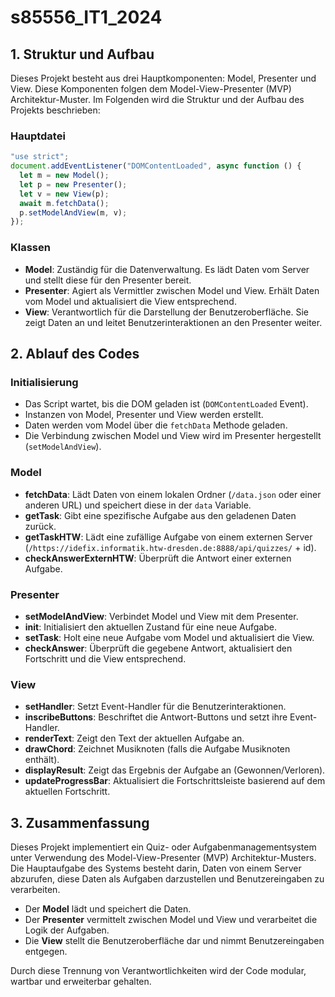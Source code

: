# s85556_IT1_2024

## 1. Struktur und Aufbau

Dieses Projekt besteht aus drei Hauptkomponenten: Model, Presenter und View. Diese Komponenten folgen dem Model-View-Presenter (MVP) Architektur-Muster. Im Folgenden wird die Struktur und der Aufbau des Projekts beschrieben:

### Hauptdatei

```javascript
"use strict";
document.addEventListener("DOMContentLoaded", async function () {
  let m = new Model();
  let p = new Presenter();
  let v = new View(p);
  await m.fetchData();
  p.setModelAndView(m, v);
});
```

### Klassen

- **Model**: Zuständig für die Datenverwaltung. Es lädt Daten vom Server und stellt diese für den Presenter bereit.
- **Presenter**: Agiert als Vermittler zwischen Model und View. Erhält Daten vom Model und aktualisiert die View entsprechend.
- **View**: Verantwortlich für die Darstellung der Benutzeroberfläche. Sie zeigt Daten an und leitet Benutzerinteraktionen an den Presenter weiter.

## 2. Ablauf des Codes

### Initialisierung

- Das Script wartet, bis die DOM geladen ist (`DOMContentLoaded` Event).
- Instanzen von Model, Presenter und View werden erstellt.
- Daten werden vom Model über die `fetchData` Methode geladen.
- Die Verbindung zwischen Model und View wird im Presenter hergestellt (`setModelAndView`).

### Model

- **fetchData**: Lädt Daten von einem lokalen Ordner (`/data.json` oder einer anderen URL) und speichert diese in der `data` Variable.
- **getTask**: Gibt eine spezifische Aufgabe aus den geladenen Daten zurück.
- **getTaskHTW**: Lädt eine zufällige Aufgabe von einem externen Server (`/https://idefix.informatik.htw-dresden.de:8888/api/quizzes/` + id).
- **checkAnswerExternHTW**: Überprüft die Antwort einer externen Aufgabe.

### Presenter

- **setModelAndView**: Verbindet Model und View mit dem Presenter.
- **init**: Initialisiert den aktuellen Zustand für eine neue Aufgabe.
- **setTask**: Holt eine neue Aufgabe vom Model und aktualisiert die View.
- **checkAnswer**: Überprüft die gegebene Antwort, aktualisiert den Fortschritt und die View entsprechend.

### View

- **setHandler**: Setzt Event-Handler für die Benutzerinteraktionen.
- **inscribeButtons**: Beschriftet die Antwort-Buttons und setzt ihre Event-Handler.
- **renderText**: Zeigt den Text der aktuellen Aufgabe an.
- **drawChord**: Zeichnet Musiknoten (falls die Aufgabe Musiknoten enthält).
- **displayResult**: Zeigt das Ergebnis der Aufgabe an (Gewonnen/Verloren).
- **updateProgressBar**: Aktualisiert die Fortschrittsleiste basierend auf dem aktuellen Fortschritt.

## 3. Zusammenfassung

Dieses Projekt implementiert ein Quiz- oder Aufgabenmanagementsystem unter Verwendung des Model-View-Presenter (MVP) Architektur-Musters. Die Hauptaufgabe des Systems besteht darin, Daten von einem Server abzurufen, diese Daten als Aufgaben darzustellen und Benutzereingaben zu verarbeiten.

- Der **Model** lädt und speichert die Daten.
- Der **Presenter** vermittelt zwischen Model und View und verarbeitet die Logik der Aufgaben.
- Die **View** stellt die Benutzeroberfläche dar und nimmt Benutzereingaben entgegen.

Durch diese Trennung von Verantwortlichkeiten wird der Code modular, wartbar und erweiterbar gehalten.
